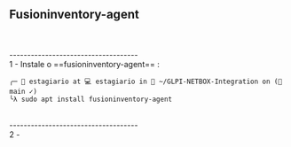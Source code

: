 ## Fusioninventory-agent
<br>
<br>
------------------------------------
<br>
1 - Instale o ==fusioninventory-agent== :
<br>

```
╭─ 💁 estagiario at 💻 estagiario in 📁 ~/GLPI-NETBOX-Integration on (🌿 main ✓)
╰λ sudo apt install fusioninventory-agent

```
<br>
------------------------------------
<br>
2 - 